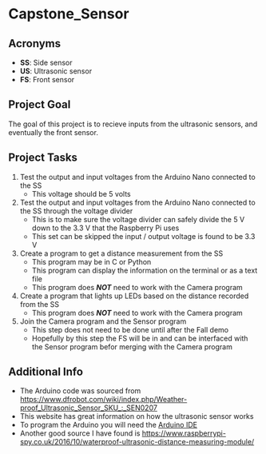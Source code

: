 # Capstone_Sensor

## Acronyms
- **SS**: Side sensor
- **US**: Ultrasonic sensor
- **FS**: Front sensor

## Project Goal
The goal of this project is to recieve inputs from the ultrasonic sensors, and eventually the front sensor.

## Project Tasks
1. Test the output and input voltages from the Arduino Nano connected to the SS
   - This voltage should be 5 volts
2. Test the output and input voltages from the Arduino Nano connected to the SS through the voltage divider
   - This is to make sure the voltage divider can safely divide the 5 V down to the 3.3 V that the Raspberry Pi uses
   - This set can be skipped the input / output voltage is found to be 3.3 V
3. Create a program to get a distance measurement from the SS
   - This program may be in C or Python
   - This program can display the information on the terminal or as a text file
   - This program does **_NOT_** need to work with the Camera program
4. Create a program that lights up LEDs based on the distance recorded from the SS
   - This program does **_NOT_** need to work with the Camera program
5. Join the Camera program and the Sensor program
   - This step does not need to be done until after the Fall demo
   - Hopefully by this step the FS will be in and can be interfaced with the Sensor program befor merging with the Camera program

## Additional Info
- The Arduino code was sourced from <https://www.dfrobot.com/wiki/index.php/Weather-proof_Ultrasonic_Sensor_SKU_:_SEN0207>
- This website has great information on how the ultrasonic sensor works
- To program the Arduino you will need the [Arduino IDE](https://www.arduino.cc/en/Main/Software#download)
- Another good source I have found is <https://www.raspberrypi-spy.co.uk/2016/10/waterproof-ultrasonic-distance-measuring-module/>

